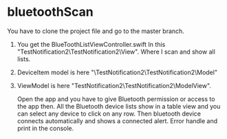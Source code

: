 # bluetoothScan

You have to clone the project file and go to the master branch.
1. You get the BlueToothListViewController.swift  In this "TestNotification2\TestNotification2\View". Where  I scan and show all lists.
2. DeviceItem model is here "\TestNotification2\TestNotification2\Model"
3. ViewModel is here "TestNotification2\TestNotification2\ModelView".


   Open the app and you have to give Bluetooth permission or access to the app then. All the Bluetooth device lists show in a table view and you can select any device to click on any row. Then bluetooth device connects automatically and shows a connected alert. Error handle and print in the console.
